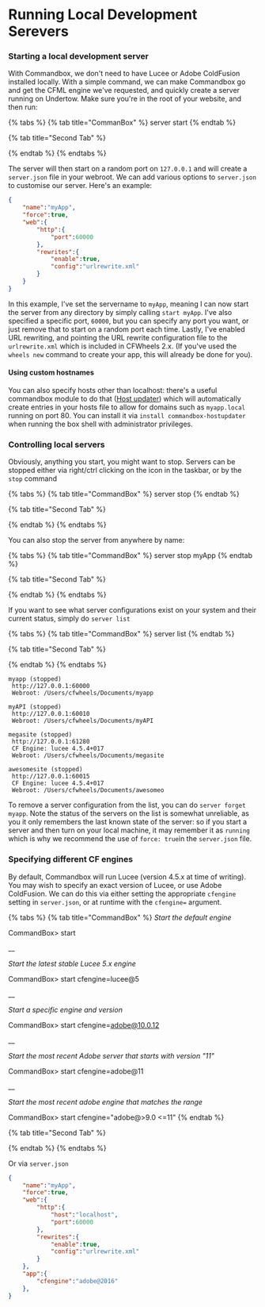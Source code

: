 # Running Local Development Serevers

### Starting a local development server

With Commandbox, we don't need to have Lucee or Adobe ColdFusion installed locally. With a simple command, we can make Commandbox go and get the CFML engine we've requested, and quickly create a server running on Undertow. Make sure you're in the root of your website, and then run:

{% tabs %}
{% tab title="CommanBox" %}
server start
{% endtab %}

{% tab title="Second Tab" %}

{% endtab %}
{% endtabs %}

The server will then start on a random port on `127.0.0.1` and will create a `server.json` file in your webroot. We can add various options to `server.json` to customise our server. Here's an example:

```json
{
    "name":"myApp",
    "force":true,
    "web":{
        "http":{
            "port":60000
        },
        "rewrites":{
            "enable":true,
            "config":"urlrewrite.xml"
        }
    }
}
```

In this example, I've set the servername to `myApp`, meaning I can now start the server from any directory by simply calling `start myApp`. I've also specified a specific port, `60000`, but you can specify any port you want, or just remove that to start on a random port each time. Lastly, I've enabled URL rewriting, and pointing the URL rewrite configuration file to the `urlrewrite.xml` which is included in CFWheels 2.x. (If you've used the `wheels new` command to create your app, this will already be done for you).

#### Using custom hostnames

You can also specify hosts other than localhost: there's a useful commandbox module to do that ([Host updater](https://www.forgebox.io/view/commandbox-hostupdater)) which will automatically create entries in your hosts file to allow for domains such as `myapp.local` running on port 80. You can install it via `install commandbox-hostupdater` when running the box shell with administrator privileges.

### Controlling local servers

Obviously, anything you start, you might want to stop. Servers can be stopped either via right/ctrl clicking on the icon in the taskbar, or by the `stop` command

{% tabs %}
{% tab title="CommandBox" %}
server stop
{% endtab %}

{% tab title="Second Tab" %}

{% endtab %}
{% endtabs %}

You can also stop the server from anywhere by name:

{% tabs %}
{% tab title="CommandBox" %}
server stop myApp
{% endtab %}

{% tab title="Second Tab" %}

{% endtab %}
{% endtabs %}

If you want to see what server configurations exist on your system and their current status, simply do `server list`

{% tabs %}
{% tab title="CommandBox" %}
server list
{% endtab %}

{% tab title="Second Tab" %}

{% endtab %}
{% endtabs %}

```shell-session
myapp (stopped) 
 http://127.0.0.1:60000 
 Webroot: /Users/cfwheels/Documents/myapp

myAPI (stopped)
 http://127.0.0.1:60010
 Webroot: /Users/cfwheels/Documents/myAPI

megasite (stopped)
 http://127.0.0.1:61280 
 CF Engine: lucee 4.5.4+017 
 Webroot: /Users/cfwheels/Documents/megasite

awesomesite (stopped)
 http://127.0.0.1:60015 
 CF Engine: lucee 4.5.4+017 
 Webroot: /Users/cfwheels/Documents/awesomeo
```

To remove a server configuration from the list, you can do `server forget myapp`. Note the status of the servers on the list is somewhat unreliable, as you it only remembers the last known state of the server: so if you start a server and then turn on your local machine, it may remember it as `running` which is why we recommend the use of `force: true`in the `server.json` file.

### Specifying different CF engines

By default, Commandbox will run Lucee (version 4.5.x at time of writing). You may wish to specify an exact version of Lucee, or use Adobe ColdFusion. We can do this via either setting the appropriate `cfengine` setting in `server.json`, or at runtime with the `cfengine=` argument.

{% tabs %}
{% tab title="CommandBox" %}
_Start the default engine_

CommandBox> start

__

_Start the latest stable Lucee 5.x engine_

CommandBox> start cfengine=lucee@5

__

_Start a specific engine and version_

CommandBox> start cfengine=adobe@10.0.12

__

_Start the most recent Adobe server that starts with version "11"_

CommandBox> start cfengine=adobe@11

__

_Start the most recent adobe engine that matches the range_

CommandBox> start cfengine="adobe@>9.0 <=11"
{% endtab %}

{% tab title="Second Tab" %}

{% endtab %}
{% endtabs %}

Or via `server.json`

```json
{
    "name":"myApp",
    "force":true,
    "web":{
        "http":{
            "host":"localhost",
            "port":60000
        },
        "rewrites":{
            "enable":true,
            "config":"urlrewrite.xml"
        }
    },
    "app":{
        "cfengine":"adobe@2016"
    },
}
```
